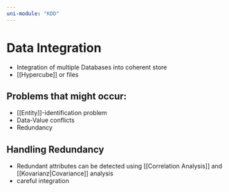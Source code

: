 ```yaml
---
uni-module: "KDD"
---
```


# Data Integration

- Integration of multiple Databases into coherent store
- [[Hypercube]] or files

## Problems that might occur:

- [[Entity]]-identification problem
- Data-Value conflicts
- Redundancy

## Handling Redundancy

- Redundant attributes can be detected using [[Correlation Analysis]] and [[Kovarianz|Covariance]] analysis
- careful integration

